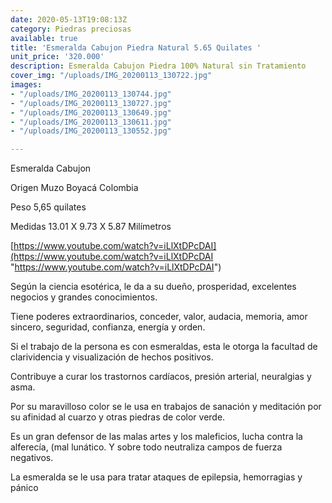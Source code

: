 ```yaml
---
date: 2020-05-13T19:08:13Z
category: Piedras preciosas
available: true
title: 'Esmeralda Cabujon Piedra Natural 5.65 Quilates '
unit_price: '320.000'
description: Esmeralda Cabujon Piedra 100% Natural sin Tratamiento
cover_img: "/uploads/IMG_20200113_130722.jpg"
images:
- "/uploads/IMG_20200113_130744.jpg"
- "/uploads/IMG_20200113_130727.jpg"
- "/uploads/IMG_20200113_130649.jpg"
- "/uploads/IMG_20200113_130611.jpg"
- "/uploads/IMG_20200113_130552.jpg"

---
```

Esmeralda Cabujon 

Origen Muzo Boyacá Colombia

Peso 5,65 quilates

Medidas 13.01 X 9.73 X 5.87 Milímetros

[https://www.youtube.com/watch?v=iLlXtDPcDAI](https://www.youtube.com/watch?v=iLlXtDPcDAI "https://www.youtube.com/watch?v=iLlXtDPcDAI")

Según la ciencia esotérica, le da a su dueño, prosperidad, excelentes negocios y grandes conocimientos.

Tiene poderes extraordinarios, conceder, valor, audacia, memoria, amor sincero, seguridad, confianza, energía y orden.

Si el trabajo de la persona es con esmeraldas, esta le otorga la facultad de clarividencia y visualización de hechos positivos.

Contribuye a curar los trastornos cardíacos, presión arterial, neuralgias y asma.

Por su maravilloso color se le usa en trabajos de sanación y meditación por su afinidad al cuarzo y otras piedras de color verde.

Es un gran defensor de las malas artes y los maleficios, lucha contra la alferecía, (mal lunático. Y sobre todo neutraliza campos de fuerza negativos.

La esmeralda se le usa para tratar ataques de epilepsia, hemorragias y pánico